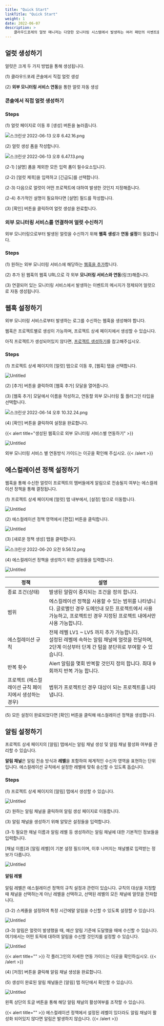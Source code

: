 ```yaml
---
title: "Quick Start"
linkTitle: "Quick Start"
weight: 1
date: 2022-06-07
description: >
    클라우드포레의 얼럿 매니저는 다양한 모니터링 시스템에서 발생하는 여러 패턴의 이벤트를 통합 관리할 수 있는 서비스입니다.
---
```


## 얼럿 생성하기

얼럿은 크게 두 가지 방법을 통해 생성됩니다.

(1) 클라우드포레 콘솔에서 직접 얼럿 생성

(2) **외부 모니터링 서비스 연동**을 통한 얼럿 자동 생성

### 콘솔에서 직접 얼럿 생성하기

### Steps

(1) 얼럿 페이지로 이동 후 [생성] 버튼을 눌러줍니다.

![스크린샷 2022-06-13 오후 6.42.16.png](https://s3-us-west-2.amazonaws.com/secure.notion-static.com/1c706ec9-0c45-436a-bb7c-213ba2972e27/스크린샷_2022-06-13_오후_6.42.16.png)

(2) 얼럿 생성 폼을 작성합니다.

![스크린샷 2022-06-13 오후 6.47.13.png](https://s3-us-west-2.amazonaws.com/secure.notion-static.com/8515c1cc-b7c9-4ce3-ad08-509c75ed4126/스크린샷_2022-06-13_오후_6.47.13.png)

(2-1) [설명] 폼을 제외한 모든 입력 폼이 필수요소입니다.

(2-2) [얼럿 제목]을 입력하고 [긴급도]를 선택합니다.

(2-3) 다음으로 얼럿이 어떤 프로젝트에 대하여 발생한 것인지 지정해줍니다.

(2-4) 추가적인 설명이 필요하다면 [설명] 필드를 작성합니다.

(3) [확인] 버튼을 클릭하여 얼럿 생성을 완료합니다.

### 외부 모니터링 서비스를 연결하여 얼럿 수신하기

외부 모니터링으로부터 발생된 얼럿을 수신하기 위해 **웹훅** **생성**과 **연동 설정**이 필요합니다.

### Steps

(1) 원하는 외부 모니터링 서비스에 해당하는 [웹훅을 추가](/ko/docs/guides/alert-manager/quick-start/#웹훅-설정하기)합니다.  

(2) 추가 된 웹훅의 웹훅 URL으로 각 외부 **모니터링 서비스와 연동**(링크)해줍니다.

(3) 연결되어 있는 모니터링 서비스에서 발생하는 이벤트의 메시지가 정제되어 얼럿으로 자동 생성됩니다.



## 웹훅 설정하기

외부 모니터링 서비스로부터 발생하는 로그를 수신하는 웹훅을 생성해야 합니다.

웹훅은 프로젝트별로 생성이 가능하며, 프로젝트 상세 페이지에서 생성할 수 있습니다.

아직 프로젝트가 생성되어있지 않다면, [프로젝트 생성하기](/ko/docs/guides/getting-started/project-setup/#steps)를 참고해주십시오.

### Steps

(1) 프로젝트 상세 페이지의 [얼럿] 탭으로 이동 후, [웹훅] 탭을 선택합니다.

![Untitled](https://s3-us-west-2.amazonaws.com/secure.notion-static.com/9cc07d60-4f24-4511-b59c-14db3630f0f2/Untitled.png)

(2) [추가] 버튼을 클릭하여 [웹훅 추가] 모달을 열어줍니다.

(3) [웹훅 추가] 모달에서 이름을 작성하고, 연동할 외부 모니터링 툴 플러그인 타입을 선택합니다.

![스크린샷 2022-06-14 오후 10.32.24.png](https://s3-us-west-2.amazonaws.com/secure.notion-static.com/25f4506a-02c0-4b98-8b2c-1eefb76042fe/스크린샷_2022-06-14_오후_10.32.24.png)

(4) [확인] 버튼을 클릭하여 설정을 완료합니다.

{{< alert title="생성된 웹훅으로 외부 모니터링 서비스별 연동하기" >}}

![Untitled](https://s3-us-west-2.amazonaws.com/secure.notion-static.com/f39e7d87-4d05-4898-9dd8-4b6d3981f51b/Untitled.png)

외부 모니터링 서비스 별 연동방식 가이드는 이곳을 확인해 주십시오.
{{< /alert >}}


## 에스컬레이션 정책 설정하기

웹훅을 통해 수신한 얼럿이 프로젝트의 멤버들에게 알림으로 전송될지 여부는 에스컬레이션 정책을 통해 결정됩니다. 

(1) 프로젝트 상세 페이지에 [얼럿] 탭 내부에서, [설정] 탭으로 이동합니다.

![Untitled](https://s3-us-west-2.amazonaws.com/secure.notion-static.com/ee0b167e-5aa6-4332-b517-4ac34849b3b0/Untitled.png)

(2) 에스컬레이션 정책 영역에서 [편집] 버튼을 클릭합니다.

![Untitled](https://s3-us-west-2.amazonaws.com/secure.notion-static.com/1cd631f5-8951-4fdc-97bf-0d826c2d255d/Untitled.png)

(3) [새로운 정책 생성] 탭을 클릭합니다.

![스크린샷 2022-06-20 오전 9.56.12.png](https://s3-us-west-2.amazonaws.com/secure.notion-static.com/2df1dc95-256e-4f01-9733-52379ed865e3/스크린샷_2022-06-20_오전_9.56.12.png)

(4) 에스컬레이션 정책을 생성하기 위한 설정들을 입력합니다.

![Untitled](https://s3-us-west-2.amazonaws.com/secure.notion-static.com/783bf1b0-bc4f-481d-b602-e50273d2bb32/Untitled.png)

| 정책 | 설명 |
| --- | --- |
| 종료 조건(상태) | 발생된 알람이 중지되는 조건을 정의 합니다. |
| 범위 | 에스컬레이션 정책을 사용할 수 있는 범위를 나타냅니다. 글로벌인 경우 도메인내 모든 프로젝트에서 사용 가능하고, 프로젝트인 경우 지정된 프로젝트 내에서만 사용 가능합니다. |
| 에스컬레이션 규칙 | 전체 레벨 LV1 ~ LV5 까지 추가 가능합니다. <br/> 설정된 레벨에 속하는 알림 채널에 얼럿을 전달하며, 2단계 이상부터 단계 간 텀을 분단위로 부여할 수 있습니다.  |
| 반복 횟수 | Alert 알림을 몇회 반복할 것인지 정의 합니다. 최대 9회까지 반복 가능 합니다. |
| 프로젝트 (에스컬레이션 규칙 페이지에서 생성하는 경우) | 범위가 프로젝트인 경우 대상이 되는 프로젝트를 나타냅니다. |

(5) 모든 설정이 완료되었다면 [확인] 버튼을 클릭해 에스컬레이션 정책을 생성합니다.

## 알림 설정하기

프로젝트 상세 페이지의 [알림] 탭에서는 알림 채널 생성 및 알림 채널 활성화 여부를 관리할 수 있습니다.

**알림 채널**은 알림 전송 방식과 **레벨**을 포함하여 체계적인 수신자 영역을 표현하는 단위입니다. 에스컬레이션 규칙에서 설정한 레벨에 맞춰 송신할 수 있도록 돕습니다.

### Steps

(1) 프로젝트 상세 페이지의 [알림] 탭에서 생성할 수 있습니다.

![Untitled](https://s3-us-west-2.amazonaws.com/secure.notion-static.com/20127446-cac5-45bf-bca7-3df1c824a2d6/Untitled.png)

(2) 원하는 알림 채널을 클릭하여 알림 생성 페이지로 이동합니다.

(3) 알림 채널을 생성하기 위해 알맞은 설정들을 입력합니다.

(3-1) 필요한 채널 이름과 알림 레벨 등 생성하려는 알림 채널에 대한 기본적인 정보들을 입력합니다.

[채널 이름]과 [알림 레벨]이 기본 설정 필드이며, 이후 나머지는 채널별로 입력받는 정보가 다릅니다.

![Untitled](https://s3-us-west-2.amazonaws.com/secure.notion-static.com/dad7e797-8330-413d-9be4-64805bcfda1a/Untitled.png)

#### 알림 레벨

알림 레벨은 에스컬레이션 정책의 규칙 설정과 관련이 있습니다. 규칙의 대상을 지정할 때 채널을 선택하는게 아닌 레벨을 선택하고, 선택된 레벨의 모든 채널에 얼럿을 전파합니다.

(3-2) 스케줄을 설정하여 특정 시간에말 알림을 수신할 수 있도록 설정할 수 있습니다.

![Untitled](https://s3-us-west-2.amazonaws.com/secure.notion-static.com/d49ffe8d-e389-4018-8def-4833809f905a/Untitled.png)

(3-3) 알림은 얼럿이 발생했을 때, 예산 알림 기준에 도달했을 때에 수신할 수 있습니다. 여기에서는 어떤 토픽에 대하여 알림을 수신할 것인지를 설정할 수 있습니다.

![Untitled](https://s3-us-west-2.amazonaws.com/secure.notion-static.com/927229b8-9c24-4250-9329-e668770f6811/Untitled.png)

{{< alert title="" >}}
각 플러그인의 자세한 연동 가이드는 이곳을 확인하십시오.
{{< /alert >}}

(4) [저장] 버튼을 클릭해 알림 채널 생성을 완료합니다.

(5) 생성이 완료된 알림 채널들은 [알림] 탭 하단에서 확인할 수 있습니다.

![Untitled](https://s3-us-west-2.amazonaws.com/secure.notion-static.com/e0cce142-aeb2-4394-ae51-794f6b7ed3ee/Untitled.png)

왼쪽 상단의 토글 버튼을 통해 해당 알림 채널의 활성여부를 조작할 수 있습니다.

{{< alert title="" >}}
에스컬레이션 정책에서 설정된 레벨이 있더라도 알림 채널이 활성화 되어있지 않다면 알림은 발생하지 않습니다.
{{< /alert >}}

